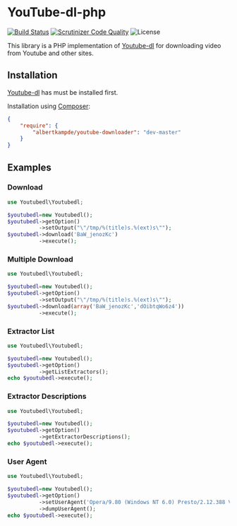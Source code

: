 # YouTube-dl-php
[![Build Status](https://travis-ci.org/AlbertKampde/Youtube-dl-php.svg?branch=master)](https://travis-ci.org/AlbertKampde/Youtube-dl-php) [![Scrutinizer Code Quality](https://scrutinizer-ci.com/g/AlbertKampde/Youtube-dl-php/badges/quality-score.png?b=master)](https://scrutinizer-ci.com/g/AlbertKampde/Youtube-dl-php) ![License](https://img.shields.io/badge/license-MIT-blue.svg)

This library is a PHP implementation of [Youtube-dl](https://github.com/rg3/youtube-dl) for downloading video from Youtube and other sites.

## Installation
[Youtube-dl](https://github.com/rg3/youtube-dl) has must be installed first.

Installation using [Composer](https://getcomposer.org):

```json
{
    "require": {
        "albertkampde/youtube-downloader": "dev-master"
    }
}
```

## Examples
### Download

```php
use Youtubedl\Youtubedl;

$youtubedl=new Youtubedl();
$youtubedl->getOption()
          ->setOutput("\"/tmp/%(title)s.%(ext)s\"");
$youtubedl->download('BaW_jenozKc')
          ->execute();
```

### Multiple Download

```php
use Youtubedl\Youtubedl;

$youtubedl=new Youtubedl();
$youtubedl->getOption()
          ->setOutput("\"/tmp/%(title)s.%(ext)s\"");
$youtubedl->download(array('BaW_jenozKc','dOibtqWo6z4'))
          ->execute();
```

### Extractor List

```php
use Youtubedl\Youtubedl;

$youtubedl=new Youtubedl();
$youtubedl->getOption()
          ->getListExtractors();
echo $youtubedl->execute();
```

### Extractor Descriptions

```php
use Youtubedl\Youtubedl;

$youtubedl=new Youtubedl();
$youtubedl->getOption()
          ->getExtractorDescriptions();
echo $youtubedl->execute();
```

### User Agent

```php
use Youtubedl\Youtubedl;

$youtubedl=new Youtubedl();
$youtubedl->getOption()
          ->setUserAgent('Opera/9.80 (Windows NT 6.0) Presto/2.12.388 Version/12.14')
          ->dumpUserAgent();
echo $youtubedl->execute();
```
